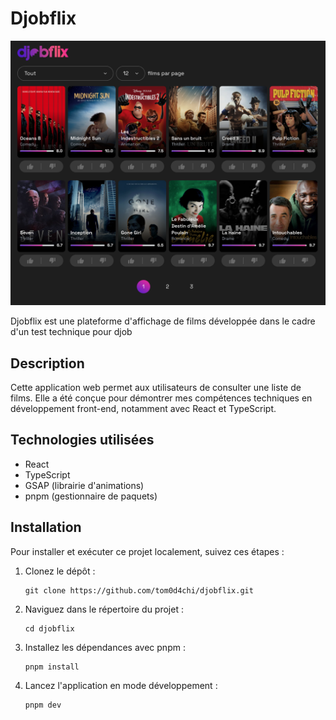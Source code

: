 # Djobflix
![Djobflix Screenshot](https://github.com/tom0d4chi/djob-interview/blob/master/src/assets/screenshot.png?raw=true)



Djobflix est une plateforme d'affichage de films développée dans le cadre d'un test technique pour djob

## Description

Cette application web permet aux utilisateurs de consulter une liste de films. Elle a été conçue pour démontrer mes compétences techniques en développement front-end, notamment avec React et TypeScript.

## Technologies utilisées

- React
- TypeScript
- GSAP (librairie d'animations)
- pnpm (gestionnaire de paquets)

## Installation

Pour installer et exécuter ce projet localement, suivez ces étapes :

1. Clonez le dépôt :
   ```
   git clone https://github.com/tom0d4chi/djobflix.git
   ```

2. Naviguez dans le répertoire du projet :
   ```
   cd djobflix
   ```

3. Installez les dépendances avec pnpm :
   ```
   pnpm install
   ```

4. Lancez l'application en mode développement :
   ```
   pnpm dev
   ```